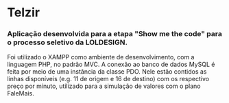 # Telzir

### Aplicação desenvolvida para a etapa <b>"Show me the code"</b> para o processo seletivo da LOLDESIGN. 
Foi utilizado o XAMPP como ambiente de desenvolvimento, com a linguagem PHP, no padrão MVC. A conexão ao banco de dados MySQL é feita por meio de uma instância da classe PDO. Nele estão contidos as linhas disponíveis (e.g. 11 de origem e 16 de destino) com os respectivo preço por minuto, utilizado para a simulação de valores com o plano FaleMais.
